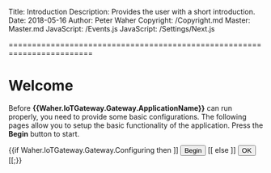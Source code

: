 ﻿Title: Introduction
Description: Provides the user with a short introduction.
Date: 2018-05-16
Author: Peter Waher
Copyright: /Copyright.md
Master: Master.md
JavaScript: /Events.js
JavaScript: /Settings/Next.js


========================================================================

Welcome
=============================

<form>

Before **{{Waher.IoTGateway.Gateway.ApplicationName}}** can run properly, you need to provide some basic configurations. The following pages
allow you to setup the basic functionality of the application. Press the **Begin** button to start.

{{if Waher.IoTGateway.Gateway.Configuring then ]]
<button id='NextButton' type='button' onclick='Next()'>Begin</button>
[[ else ]]
<button id='OkButton' type='button' onclick='Ok()'>OK</button>
[[;}}

</form>

